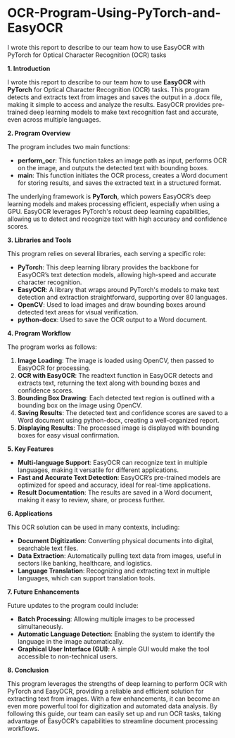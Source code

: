 # OCR-Program-Using-PyTorch-and-EasyOCR
I wrote this report to describe to our team how to use EasyOCR with PyTorch for Optical Character Recognition (OCR) tasks

**1. Introduction**

I wrote this report to describe to our team how to use **EasyOCR** with **PyTorch** for Optical Character Recognition (OCR) tasks. This program detects and extracts text from images and saves the output in a .docx file, making it simple to access and analyze the results. EasyOCR provides pre-trained deep learning models to make text recognition fast and accurate, even across multiple languages.

**2. Program Overview**

The program includes two main functions:

- **perform\_ocr**: This function takes an image path as input, performs OCR on the image, and outputs the detected text with bounding boxes.
- **main**: This function initiates the OCR process, creates a Word document for storing results, and saves the extracted text in a structured format.

The underlying framework is **PyTorch**, which powers EasyOCR’s deep learning models and makes processing efficient, especially when using a GPU. EasyOCR leverages PyTorch's robust deep learning capabilities, allowing us to detect and recognize text with high accuracy and confidence scores.

**3. Libraries and Tools**

This program relies on several libraries, each serving a specific role:

- **PyTorch**: This deep learning library provides the backbone for EasyOCR’s text detection models, allowing high-speed and accurate character recognition.
- **EasyOCR**: A library that wraps around PyTorch's models to make text detection and extraction straightforward, supporting over 80 languages.
- **OpenCV**: Used to load images and draw bounding boxes around detected text areas for visual verification.
- **python-docx**: Used to save the OCR output to a Word document.

**4. Program Workflow**

The program works as follows:

1. **Image Loading**: The image is loaded using OpenCV, then passed to EasyOCR for processing.
1. **OCR with EasyOCR**: The readtext function in EasyOCR detects and extracts text, returning the text along with bounding boxes and confidence scores.
1. **Bounding Box Drawing**: Each detected text region is outlined with a bounding box on the image using OpenCV.
1. **Saving Results**: The detected text and confidence scores are saved to a Word document using python-docx, creating a well-organized report.
1. **Displaying Results**: The processed image is displayed with bounding boxes for easy visual confirmation.

**5. Key Features**

- **Multi-language Support**: EasyOCR can recognize text in multiple languages, making it versatile for different applications.
- **Fast and Accurate Text Detection**: EasyOCR’s pre-trained models are optimized for speed and accuracy, ideal for real-time applications.
- **Result Documentation**: The results are saved in a Word document, making it easy to review, share, or process further.

**6. Applications**

This OCR solution can be used in many contexts, including:

- **Document Digitization**: Converting physical documents into digital, searchable text files.
- **Data Extraction**: Automatically pulling text data from images, useful in sectors like banking, healthcare, and logistics.
- **Language Translation**: Recognizing and extracting text in multiple languages, which can support translation tools.

**7. Future Enhancements**

Future updates to the program could include:

- **Batch Processing**: Allowing multiple images to be processed simultaneously.
- **Automatic Language Detection**: Enabling the system to identify the language in the image automatically.
- **Graphical User Interface (GUI)**: A simple GUI would make the tool accessible to non-technical users.

**8. Conclusion**

This program leverages the strengths of deep learning to perform OCR with PyTorch and EasyOCR, providing a reliable and efficient solution for extracting text from images. With a few enhancements, it can become an even more powerful tool for digitization and automated data analysis. By following this guide, our team can easily set up and run OCR tasks, taking advantage of EasyOCR’s capabilities to streamline document processing workflows.



